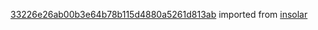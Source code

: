 [33226e26ab00b3e64b78b115d4880a5261d813ab](https://github.com/insolar/insolar/commit/33226e26ab00b3e64b78b115d4880a5261d813ab) imported from [insolar](https://github.com/insolar/insolar)
